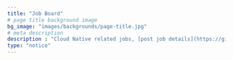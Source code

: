 ```yaml
---
title: "Job Board"
# page title background image
bg_image: "images/backgrounds/page-title.jpg"
# meta description
description : "Cloud Native related jobs, [post job details](https://github.com/cloudnativeto/cloudnative.to/issues/87)."
type: "notice"
---
```

